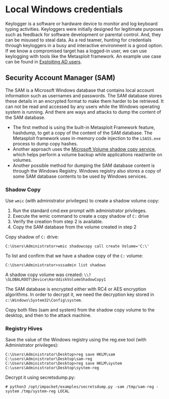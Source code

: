# Local Windows credentials

Keylogger is a software or hardware device to monitor and log keyboard typing activities. Keyloggers were initially 
designed for legitimate purposes such as feedback for software development or parental control. And, they can be 
misused to steal data. As a red teamer, hunting for credentials through keyloggers in a busy and interactive 
environment is a good option. If we know a compromised target has a logged-in user, we can use keylogging with tools 
like the Metasploit framework. An example use case can be found in [Exploiting AD users](../exploit/users.md). 

## Security Account Manager (SAM)

The SAM is a Microsoft Windows database that contains local account information such as usernames and passwords. The 
SAM database stores these details in an encrypted format to make them harder to be retrieved. It can not be read and 
accessed by any users while the Windows operating system is running. And there are ways and attacks to dump the 
content of the SAM database. 

* The first method is using the built-in Metasploit Framework feature, hashdump, to get a copy of the content of the 
SAM database. The Metasploit framework uses in-memory code injection to the `LSASS.exe` process to dump copy hashes.
* Another approach uses the 
[Microsoft Volume shadow copy service](https://docs.microsoft.com/en-us/windows-server/storage/file-server/volume-shadow-copy-service), 
which helps perform a volume backup while applications read/write on volumes.
* Another possible method for dumping the SAM database content is through the Windows Registry. Windows registry 
also stores a copy of some SAM database contents to be used by Windows services.

### Shadow Copy

Use `wmic` (with administrator privileges) to create a shadow volume copy:

1. Run the standard cmd.exe prompt with administrator privileges.
2. Execute the wmic command to create a copy shadow of `C:` drive
3. Verify the creation from step 2 is available.
4. Copy the SAM database from the volume created in step 2

Copy shadow of `C:` drive:

    C:\Users\Administrator>wmic shadowcopy call create Volume='C:\'

To list and confirm that we have a shadow copy of the `C:` volume:

    C:\Users\Administrator>vssadmin list shadows

A shadow copy volume was created: `\\?\GLOBALROOT\Device\HarddiskVolumeShadowCopy1`

The SAM database is encrypted either with RC4 or AES encryption algorithms. In order to decrypt it, we need the 
decryption key stored in `c:\Windows\System32\Config\system`. 

Copy both files (sam and system) from the shadow copy volume to the desktop, and then to the attack machine.

### Registry Hives

Save the value of the Windows registry using the reg.exe tool (with Administrator privileges):

    C:\Users\Administrator\Desktop>reg save HKLM\sam C:\users\Administrator\Desktop\sam-reg
    C:\Users\Administrator\Desktop>reg save HKLM\system C:\users\Administrator\Desktop\system-reg

Decrypt it using secretsdump.py:

    # python3 /opt/impacket/examples/secretsdump.py -sam /tmp/sam-reg -system /tmp/system-reg LOCAL